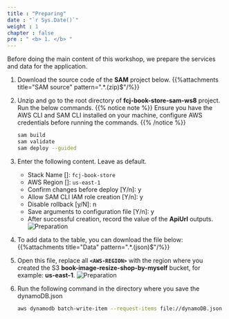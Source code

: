 ```yaml
---
title : "Preparing"
date : "`r Sys.Date()`"
weight : 1
chapter : false
pre : " <b> 1. </b> "
---
```


Before doing the main content of this workshop, we prepare the services and data for the application.

1. Download the source code of the **SAM** project below.
    {{%attachments title="SAM source" pattern=".*\.(zip)$"/%}}

2. Unzip and go to the root directory of **fcj-book-store-sam-ws8** project. Run the below commands.
{{% notice note %}}
Ensure you have the AWS CLI and SAM CLI installed on your machine, configure AWS credentials before running the commands.
{{% /notice %}}

    ```bash
    sam build
    sam validate
    sam deploy --guided
    ```

3. Enter the following content. Leave as default.
    - Stack Name []: `fcj-book-store`
    - AWS Region []: `us-east-1`
    - Confirm changes before deploy [Y/n]: y
    - Allow SAM CLI IAM role creation [Y/n]: y
    - Disable rollback [y/N]: n
    - Save arguments to configuration file [Y/n]: y
    - After successful creation, record the value of the **ApiUrl** outputs.
      ![Preparation](https://chaunguyen3rd.github.io/000085-Book-store-Tracing-and-monitoring-with-Xray-and-Cloudwatch/images/temp/1/1.png?width=90pc)

4. To add data to the table, you can download the file below:
{{%attachments title="Data" pattern=".*\.(json)$"/%}}

5. Open this file, replace all **`<AWS-REGION>`** with the region where you created the S3 **book-image-resize-shop-by-myself** bucket, for example: **us-east-1**.
  ![Preparation](https://chaunguyen3rd.github.io/000085-Book-store-Tracing-and-monitoring-with-Xray-and-Cloudwatch/images/temp/1/2.png?width=90pc)

6. Run the following command in the directory where you save the dynamoDB.json

    ```bash
    aws dynamodb batch-write-item --request-items file://dynamoDB.json
    ```
